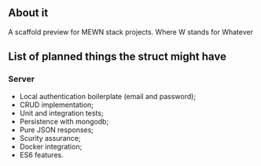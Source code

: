 ## About it
A scaffold preview for MEWN stack projects. Where W stands for Whatever
## List of planned things the struct might have
### Server
* Local authentication boilerplate (email and password);
* CRUD implementation;
* Unit and integration tests;
* Persistence with mongodb;
* Pure JSON responses;
* Scurity assurance;
* Docker integration;
* ES6 features.
